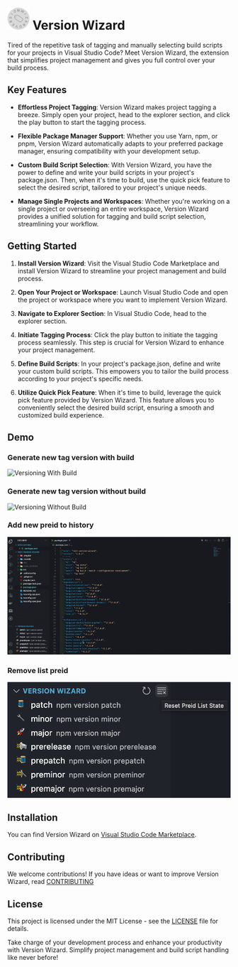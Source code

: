 # <img src="./resources/icon.png" width="50"> Version Wizard

Tired of the repetitive task of tagging and manually selecting build scripts for your projects in Visual Studio Code? Meet Version Wizard, the extension that simplifies project management and gives you full control over your build process.

## Key Features

- **Effortless Project Tagging**: Version Wizard makes project tagging a breeze. Simply open your project, head to the explorer section, and click the play button to start the tagging process.

- **Flexible Package Manager Support**: Whether you use Yarn, npm, or pnpm, Version Wizard automatically adapts to your preferred package manager, ensuring compatibility with your development setup.

- **Custom Build Script Selection**: With Version Wizard, you have the power to define and write your build scripts in your project's package.json. Then, when it's time to build, use the quick pick feature to select the desired script, tailored to your project's unique needs.

- **Manage Single Projects and Workspaces**: Whether you're working on a single project or overseeing an entire workspace, Version Wizard provides a unified solution for tagging and build script selection, streamlining your workflow.

## Getting Started

1. **Install Version Wizard**: Visit the Visual Studio Code Marketplace and install Version Wizard to streamline your project management and build process.

2. **Open Your Project or Workspace**: Launch Visual Studio Code and open the project or workspace where you want to implement Version Wizard.

3. **Navigate to Explorer Section**: In Visual Studio Code, head to the explorer section.

4. **Initiate Tagging Process**: Click the play button to initiate the tagging process seamlessly. This step is crucial for Version Wizard to enhance your project management.

5. **Define Build Scripts**: In your project's package.json, define and write your custom build scripts. This empowers you to tailor the build process according to your project's specific needs.

6. **Utilize Quick Pick Feature**: When it's time to build, leverage the quick pick feature provided by Version Wizard. This feature allows you to conveniently select the desired build script, ensuring a smooth and customized build experience.



## Demo

### Generate new tag version with build

![Versioning With Build](./resources/readme/tag_version_with_build.gif)

### Generate new tag version without build

![Versioning Without Build](./resources/readme/tag_version_without_build.gif)

### Add new preid to history

![Add New Preid and Versioning](./resources/readme/tag_version_preid.gif)

### Remove list preid

![Remove List Preid](./resources/readme/remove_list_preid.png)

## Installation

You can find Version Wizard on [Visual Studio Code Marketplace](https://marketplace.visualstudio.com/items?itemName=til0r.version-wizard).

## Contributing

We welcome contributions! If you have ideas or want to improve Version Wizard, read [CONTRIBUTING](CONTRIBUTING.md)

## License

This project is licensed under the MIT License - see the [LICENSE](LICENSE) file for details.

Take charge of your development process and enhance your productivity with Version Wizard. Simplify project management and build script handling like never before!
